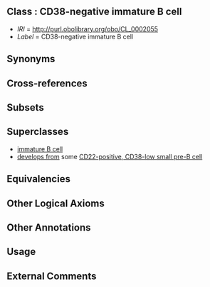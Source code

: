 
## Class : CD38-negative immature B cell

 * *IRI* = http://purl.obolibrary.org/obo/CL_0002055
 * *Label* = CD38-negative immature B cell

## Synonyms


## Cross-references


## Subsets


## Superclasses

 * [immature B cell](../../CL/16/CL_0000816.md)
 * [develops from](../../RO/02/RO_0002202.md) some [CD22-positive, CD38-low small pre-B cell](../../CL/53/CL_0002053.md)

## Equivalencies


## Other Logical Axioms


## Other Annotations


## Usage


## External Comments


